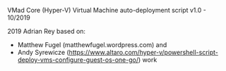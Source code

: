 VMad Core
(Hyper-V) Virtual Machine auto-deployment script
v1.0 - 10/2019

2019 Adrian Rey based on:
  - Matthew Fugel (matthewfugel.wordpress.com) and
  - Andy Syrewicze (https://www.altaro.com/hyper-v/powershell-script-deploy-vms-configure-guest-os-one-go/) work
